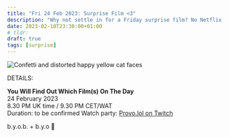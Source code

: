 ```yaml
---
title: "Fri 24 Feb 2023: Surprise Film <3"
description: "Why not settle in for a Friday surprise film? No Netflix, just chill. Bring strangers, acquaintances, and of course any snacks you like. See you online :3"
date: 2023-02-10T23:30:00+01:00
# tldr: 
draft: true
tags: [surprise]
---
```


![Confetti and distorted happy yellow cat faces](/images/surprise-party.jpg)

DETAILS:

**You Will Find Out Which Film(s) On The Day**   
24 February 2023  
8.30 PM UK time / 9.30 PM CET/WAT  
Duration: to be confirmed 
Watch party: [Provo.lol on Twitch](https://www.twitch.tv/provolol)

b.y.o.b. + b.y.o 🍕